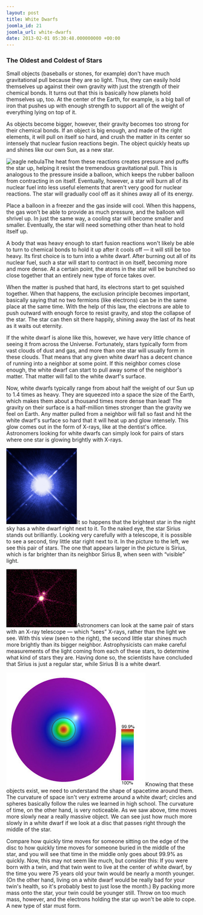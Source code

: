 ```yaml
---
layout: post
title: White Dwarfs
joomla_id: 21
joomla_url: white-dwarfs
date: 2013-02-01 05:30:48.000000000 +00:00
---
```

<h3>The Oldest and Coldest of Stars</h3>
<p>Small objects (baseballs or stones, for example) don't have much gravitational pull because they are so light. Thus, they can easily hold themselves up against their own gravity with just the strength of their chemical bonds. It turns out that this is basically how planets hold themselves up, too. At the center of the Earth, for example, is a big ball of iron that pushes up with enough strength to support all of the weight of everything lying on top of it.</p>

<p>As objects become bigger, however, their gravity becomes too strong for their chemical bonds. If an object is big enough, and made of the right elements, it will pull on itself so hard, and crush the matter in its center so intensely that nuclear fusion reactions begin. The object quickly heats up and shines like our own Sun, as a new star.</p>
<p><img class="tnr caption" title="The Eagle Nebula. This enormous cloud of gas and dust is a nursery for stars. The stars seen here are very new." alt="eagle nebula" src="images/compact_objects/eagle_nebula.jpg" height="298" width="260" />The heat from these reactions creates pressure and puffs the star up, helping it resist the tremendous gravitational pull. This is analogous to the pressure inside a balloon, which keeps the rubber balloon from contracting in on itself. Eventually, however, a star will burn all of its nuclear fuel into less useful elements that aren't very good for nuclear reactions. The star will gradually cool off as it shines away all of its energy.</p>
<p>Place a balloon in a freezer and the gas inside will cool. When this happens, the gas won't be able to provide as much pressure, and the balloon will shrivel up. In just the same way, a cooling star will become smaller and smaller. Eventually, the star will need something other than heat to hold itself up.</p>
<p>A body that was heavy enough to start fusion reactions won't likely be able to turn to chemical bonds to hold it up after it cools off — it will still be too heavy. Its first choice is to turn into a white dwarf. After burning out all of its nuclear fuel, such a star will start to contract in on itself, becoming more and more dense. At a certain point, the atoms in the star will be bunched so close together that an entirely new type of force takes over.</p>
<p>When the matter is pushed that hard, its electrons start to get squished together. When that happens, the exclusion principle becomes important, basically saying that no two fermions (like electrons) can be in the same place at the same time. With the help of this law, the electrons are able to push outward with enough force to resist gravity, and stop the collapse of the star. The star can then sit there happily, shining away the last of its heat as it waits out eternity.</p>
<p>If the white dwarf is alone like this, however, we have very little chance of seeing it from across the Universe. Fortunately, stars typically form from vast clouds of dust and gas, and more than one star will usually form in these clouds. That means that any given white dwarf has a decent chance of running into a neighbor at some point. If this neighbor comes close enough, the white dwarf can start to pull away some of the neighbor's matter. That matter will fall to the white dwarf's surface.</p>
<p>Now, white dwarfs typically range from about half the weight of our Sun up to 1.4 times as heavy. They are squeezed into a space the size of the Earth, which makes them about a thousand times more dense than lead! The gravity on their surface is a half-million times stronger than the gravity we feel on Earth. Any matter pulled from a neighbor will fall so fast and hit the white dwarf's surface so hard that it will heat up and glow intensely. This glow comes out in the form of X-rays, like at the dentist's office. Astronomers looking for white dwarfs can simply look for pairs of stars where one star is glowing brightly with X-rays.</p>
<p><img class="tnl caption" title="An image of Sirius and Sirius B as it appears to human eyes." alt="An image of Sirius and Sirius B as it appears to human eyes." src="images/compact_objects/Sirius_A_and_B_Hubble_photo.jpg" height="200" width="186" />It so happens that the brightest star in the night sky has a white dwarf right next to it. To the naked eye, the star Sirius stands out brilliantly. Looking very carefully with a telescope, it is possible to see a second, tiny little star right next to it. In the picture to the left, we see this pair of stars. The one that appears larger in the picture is Sirius, which is far brighter than its neighbor Sirius B, when seen with “visible” light.</p>
<p><img class="tnr caption" title="An image of Sirius and Sirius B in X-rays." alt="An image of Sirius and Sirius B in X-rays." src="images/compact_objects/siriusb_cxo_big.jpg" height="153" width="186" />Astronomers can look at the same pair of stars with an X-ray telescope — which “sees” X-rays, rather than the light we see. With this view (seen to the right), the second little star shines much more brightly than its bigger neighbor. Astrophysicists can make careful measurements of the light coming from each of these stars, to determine what kind of stars they are. Having done so, the scientists have concluded that Sirius is just a regular star, while Sirius B is a white dwarf.</p>
<p><img class="tnl caption" title="Time's rate of flow in and around a White Dwarf. This disk is colored according to how quickly the clock of an observer runs compared to one at the edge. The dark ring represents the surface of the White Dwarf. Time slows slightly at the center." alt="Time's rate of flow in and around a White Dwarf. This disk is colored according to how quickly the clock of an observer runs compared to one at the edge. The dark ring represents the surface of the White Dwarf. Time slows slightly at the center." src="images/compact_objects/white_dwarf_smoothed.jpg" height="300" width="367" />Knowing that these objects exist, we need to understand the shape of spacetime around them. The curvature of space isn't very extreme around a white dwarf; circles and spheres basically follow the rules we learned in high school. The curvature of time, on the other hand, is very noticeable. As we saw above, time moves more slowly near a really massive object. We can see just how much more slowly in a white dwarf if we look at a disc that passes right through the middle of the star.</p>
<p>Compare how quickly time moves for someone sitting on the edge of the disc to how quickly time moves for someone buried in the middle of the star, and you will see that time in the middle only goes about 99.9% as quickly. Now, this may not seem like much, but consider this: If you were born with a twin, and that twin went to live at the center of white dwarf, by the time you were 75 years old your twin would be nearly a month younger. (On the other hand, living on a white dwarf would be really bad for your twin's health, so it's probably best to just lose the month.) By packing more mass onto the star, your twin could be younger still. Throw on too much mass, however, and the electrons holding the star up won't be able to cope. A new type of star must form.</p>
